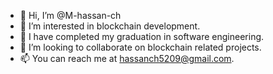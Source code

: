 - 👋 Hi, I’m @M-hassan-ch
- 👀 I’m interested in blockchain development.
- 🌱 I have completed my graduation in software engineering.
- 💞️ I’m looking to collaborate on blockchain related projects.
- 📫 You can reach me at hassanch5209@gmail.com.

<!---
M-hassan-ch/M-hassan-ch is a ✨ special ✨ repository because its `README.md` (this file) appears on your GitHub profile.
You can click the Preview link to take a look at your changes.
--->
